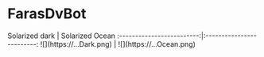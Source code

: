 <h1>FarasDvBot</h1>
 Solarized dark             |  Solarized Ocean
:-------------------------:|:-------------------------:
![](https://...Dark.png)  |  ![](https://...Ocean.png)

